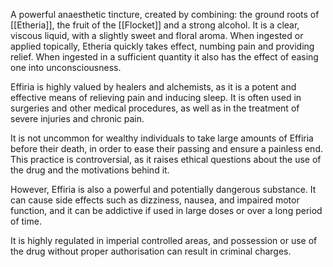 A powerful anaesthetic tincture, created by combining: the ground roots of [[Etheria]], the fruit of the [[Flocket]] and a strong alcohol. It is a clear, viscous liquid, with a slightly sweet and floral aroma. When ingested or applied topically, Etheria quickly takes effect, numbing pain and providing relief. When ingested in a sufficient quantity it also has the effect of easing one into unconsciousness.  

Effiria is highly valued by healers and alchemists, as it is a potent and effective means of relieving pain and inducing sleep. It is often used in surgeries and other medical procedures, as well as in the treatment of severe injuries and chronic pain.

It is not uncommon for wealthy individuals to take large amounts of Effiria before their death, in order to ease their passing and ensure a painless end. This practice is controversial, as it raises ethical questions about the use of the drug and the motivations behind it.

However, Effiria is also a powerful and potentially dangerous substance. It can cause side effects such as dizziness, nausea, and impaired motor function, and it can be addictive if used in large doses or over a long period of time. 

It is highly regulated in imperial controlled areas, and possession or use of the drug without proper authorisation can result in criminal charges.
